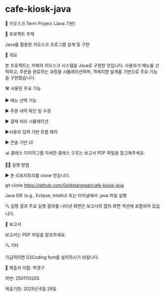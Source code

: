 # cafe-kiosk-java
🍔 키오스크 Term Project (Java 기반)

📌 프로젝트 주제

Java를 활용한 키오스크 프로그램 설계 및 구현

🧾 개요

본 프로젝트는 카페의 키오스크 시스템을 Java로 구현한 것입니다. 사용자가 메뉴를 선택하고, 주문을 완료하는 과정을 시뮬레이션하며, 객체지향 설계를 기반으로 주요 기능을 구현했습니다.

🛠 사용된 주요 기능

▶ 메뉴 선택 기능

▶ 주문 내역 확인 및 수정

▶ 결제 처리 시뮬레이션

▶사용자 입력 기반 흐름 제어

▶ 콘솔 기반 UI

📊 클래스 다이어그램
자세한 클래스 구조는 보고서 PDF 파일을 참고해주세요.

🧑‍💻 실행 방법

▶ 본 리포지토리를 clone 받습니다.

git clone https://github.com/Goldstargreat/cafe-kiosk-java

Java IDE (e.g., Eclipse, IntelliJ) 또는 터미널에서 .java 파일 실행


🔍 실행 결과
주요 실행 결과를 나타낸 화면은 보고서의 캡처 화면 섹션에 포함되어 있습니다.

📂 보고서

보고서는 PDF 파일을 참조하세요.

🔍 기타

가급적이면 D2Coding font를 설치하시기 바랍니다. 

📎 제출자
이름: 박경구

학번: 2501110205

제출기한: 2025년 6월 29일

